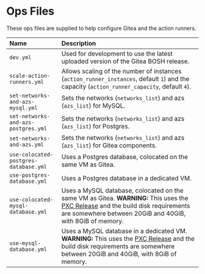 # Ops Files

These ops files are supplied to help configure Gitea and the action runners.

| Name | Description |
| :--- | :--- |
| `dev.yml` | Used for development to use the latest uploaded version of the Gitea BOSH release. |
| `scale-action-runners.yml` | Allows scaling of the number of instances (`action_runner_instances`, default `1`) and the capacity (`action_runner_capacity`, default `4`). |
| `set-networks-and-azs-mysql.yml` | Sets the networks (`networks_list`) and azs (`azs_list`) for MySQL. |
| `set-networks-and-azs-postgres.yml` | Sets the networks (`networks_list`) and azs (`azs_list`) for Postgres. |
| `set-networks-and-azs.yml` | Sets the networks (`networks_list`) and azs (`azs_list`) for Gitea components. |
| `use-colocated-postgres-database.yml` | Uses a Postgres database, colocated on the same VM as Gitea. |
| `use-postgres-database.yml` | Uses a Postgres database in a dedicated VM. |
| `use-colocated-mysql-database.yml` | Uses a MySQL database, colocated on the same VM as Gitea. **WARNING:** This uses the [PXC Release](https://github.com/cloudfoundry/pxc-release) and the build disk requirements are somewhere between 20GiB and 40GiB, with 8GiB of memory. |
| `use-mysql-database.yml` | Uses a MySQL database in a dedicated VM. **WARNING:** This uses the [PXC Release](https://github.com/cloudfoundry/pxc-release) and the build disk requirements are somewhere between 20GiB and 40GiB, with 8GiB of memory. |
